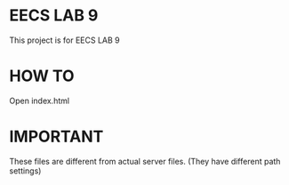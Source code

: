 # EECS LAB 9
This project is for EECS LAB 9

# HOW TO
Open index.html

# IMPORTANT
These files are different from actual server files. (They have different path settings)
